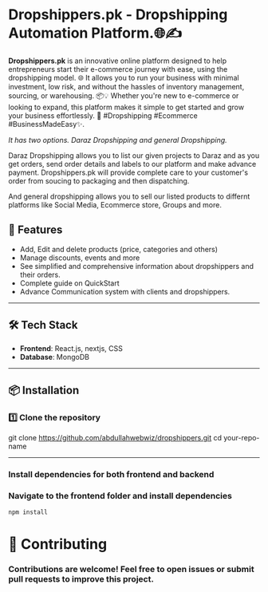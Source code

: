 # Dropshippers.pk - Dropshipping Automation Platform.🌐✍️  

**Dropshippers.pk** is an innovative online platform designed to help entrepreneurs start their e-commerce journey with ease, using the dropshipping model. 🌐 It allows you to run your business with minimal investment, low risk, and without the hassles of inventory management, sourcing, or warehousing. 📦💡 Whether you're new to e-commerce or looking to expand, this platform makes it simple to get started and grow your business effortlessly. 🚀 #Dropshipping #Ecommerce #BusinessMadeEasy✨.  

*It has two options. Daraz Dropshipping and general Dropshipping.*

Daraz Dropshipping allows you to list our given projects to Daraz and as you get orders, send order details and labels to our platform and make advance payment. Dropshippers.pk will provide complete care to your customer's order from soucing to packaging and then dispatching. 

And general dropshipping allows you to sell our listed products to differnt platforms like Social Media, Ecommerce store, Groups and more.


## 🚀 Features
- Add, Edit and delete products (price, categories and others)
- Manage discounts, events and more
- See simplified and comprehensive information about dropshippers and their orders.
- Complete guide on QuickStart
- Advance Communication system with clients and dropshippers.

---

## 🛠️ Tech Stack  
- **Frontend**: React.js, nextjs, CSS
- **Database**: MongoDB
---

## 📦 Installation  

### 1️⃣ Clone the repository  

git clone https://github.com/abdullahwebwiz/dropshippers.git
cd your-repo-name


---
### Install dependencies for both frontend and backend

### Navigate to the frontend folder and install dependencies

```
npm install
```


# 🤝 Contributing
### Contributions are welcome! Feel free to open issues or submit pull requests to improve this project.
